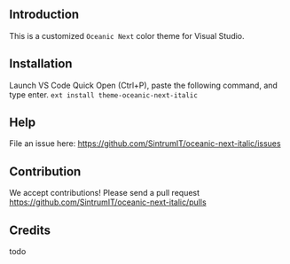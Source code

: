 ## Introduction
This is a customized `Oceanic Next` color theme for Visual Studio.

## Installation
Launch VS Code Quick Open (Ctrl+P), paste the following command, and type enter.
`ext install theme-oceanic-next-italic`

## Help
File an issue here: https://github.com/SintrumIT/oceanic-next-italic/issues

## Contribution
We accept contributions! Please send a pull request https://github.com/SintrumIT/oceanic-next-italic/pulls

## Credits
todo